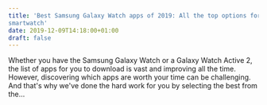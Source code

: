 ```yaml
---
title: 'Best Samsung Galaxy Watch apps of 2019: All the top options for your
smartwatch'
date: 2019-12-09T14:18:00+01:00
draft: false
---
```


Whether you have the Samsung Galaxy Watch or a Galaxy Watch Active 2, the list of apps for you to download is vast and improving all the time. However, discovering which apps are worth your time can be challenging. And that's why we've done the hard work for you by selecting the best from the…